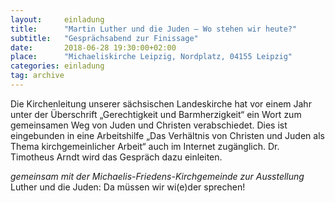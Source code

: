 ```yaml
---
layout:     einladung
title:      "Martin Luther und die Juden – Wo stehen wir heute?"
subtitle:   "Gesprächsabend zur Finissage"
date:       2018-06-28 19:30:00+02:00
place:      "Michaeliskirche Leipzig, Nordplatz, 04155 Leipzig"
categories: einladung
tag: archive
---
```


Die Kirchenleitung unserer sächsischen Landeskirche hat vor einem Jahr
unter der Überschrift „Gerechtigkeit und Barmherzigkeit“
ein Wort zum gemeinsamen Weg von Juden und Christen verabschiedet.
Dies ist eingebunden in eine Arbeitshilfe „Das Verhältnis von Christen und Juden als Thema kirchgemeinlicher Arbeit“ auch im Internet zugänglich.
Dr. Timotheus Arndt wird das Gespräch dazu einleiten.

*gemeinsam mit der Michaelis-Friedens-Kirchgemeinde
zur Ausstellung*
Luther und die Juden:
Da müssen wir wi(e)der sprechen!
